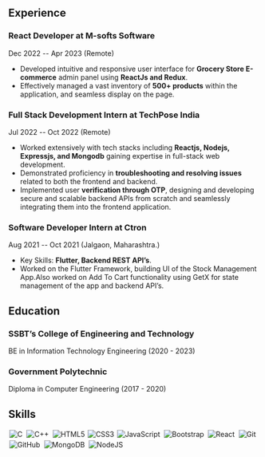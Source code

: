 ## Experience

### React Developer at M-softs Software

Dec 2022 -- Apr 2023 (Remote)

- Developed intuitive and responsive user interface for **Grocery Store E-commerce** admin panel using **ReactJs and Redux**.
- Effectively managed a vast inventory of **500+ products** within the application, and seamless display on the page.

### Full Stack Development Intern at TechPose India

Jul 2022 -- Oct 2022 (Remote)

- Worked extensively with tech stacks including **Reactjs, Nodejs, Expressjs, and Mongodb** gaining expertise in full-stack web development.
- Demonstrated proficiency in **troubleshooting and resolving issues** related to both the frontend and backend.
- Implemented user **verification through OTP**, designing and developing secure and scalable backend APIs from scratch and seamlessly integrating them into the frontend application.

### Software Developer Intern at Ctron

Aug 2021 -- Oct 2021 (Jalgaon, Maharashtra.)

- Key Skills: **Flutter, Backend REST API’s**.
- Worked on the Flutter Framework, building UI of the Stock Management App.Also worked on Add To Cart functionality using GetX for state management of the app and backend API’s.




## Education

### SSBT’s College of Engineering and Technology

BE in Information Technology Engineering (2020 - 2023)

### Government Polytechnic

Diploma in Computer Engineering (2017 - 2020)
## Skills

<img alt="C" src="https://img.shields.io/badge/c%20-%2300599C.svg?&style=for-the-badge&logo=c&logoColor=white" style="margin:2px;"/>
<img alt="C++" src="https://img.shields.io/badge/c++%20-%2300599C.svg?&style=for-the-badge&logo=c%2B%2B&ogoColor=white" style="margin:2px;"/>
<img alt="HTML5" src="https://img.shields.io/static/v1?style=for-the-badge&message=HTML5&color=E34F26&logo=HTML5&logoColor=FFFFFF&label=" style="margin:2px;"/>
<img alt="CSS3" src="https://img.shields.io/badge/css3%20-%231572B6.svg?&style=for-the-badge&logo=css3&logoColor=white" />
<img alt="JavaScript" src="https://img.shields.io/badge/javascript%20-%23323330.svg?&style=for-the-badge&logo=javascript&logoColor=%23F7DF1E" style="margin:2px;"/>
<img alt="Bootstrap" src="https://img.shields.io/badge/bootstrap%20-%23563D7C.svg?&style=for-the-badge&logo=bootstrap&logoColor=white" style="margin:2px;"/>
<img alt="React" src="https://img.shields.io/badge/react%20-%2320232a.svg?&style=for-the-badge&logo=react&logoColor=%2361DAFB" style="margin:2px;"/>
<img alt="Git" src="https://img.shields.io/badge/git%20-%23F05033.svg?&style=for-the-badge&logo=git&logoColor=white" style="margin:2px;"/>
<img alt="GitHub" src="https://img.shields.io/badge/github%20-%23121011.svg?&style=for-the-badge&logo=github&logoColor=white" style="margin:2px;"/>
<img alt="MongoDB" src ="https://img.shields.io/badge/MongoDB-%234ea94b.svg?&style=for-the-badge&logo=mongodb&logoColor=white" style="margin:2px;"/>
<img alt="NodeJS" src="https://img.shields.io/badge/node.js%20-%2343853D.svg?&style=for-the-badge&logo=node.js&logoColor=white" style="margin:2px;"/>
